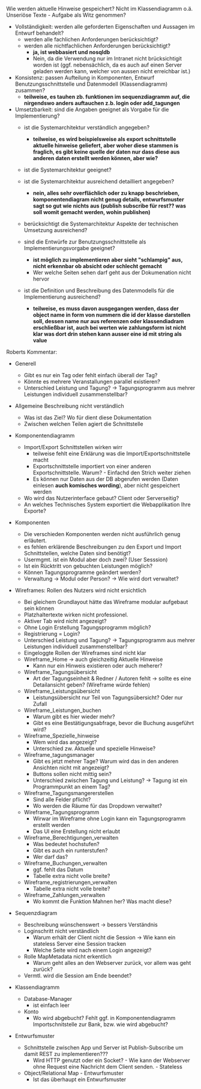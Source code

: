 Wie werden aktuelle Hinweise gespeichert? Nicht im Klassendiagramm o.ä.
Unseriöse Texte - Aufgabe als Witz genommen?

* Vollständigkeit: werden alle geforderten Eigenschaften und Aussagen im Entwurf behandelt?
    * werden alle fachlichen Anforderungen berücksichtigt?
    * werden alle nichtfachlichen Anforderungen berücksichtigt?
        * **ja, ist webbasiert und nosqldb**
        * Nein, da die Verwendung nur im Intranet nicht brücksichtigit worden ist (ggf. nebensächlich, da es auch auf einen Server geladen werden kann, welcher von aussen nicht erreichbar ist.)
* Konsistenz: passen Aufteilung in Komponenten, Entwurf Benutzungsschnittstelle und Datenmodell (Klassendiagramm)
zusammen?
    * **teilweise, es tauhen zb. funktionen im sequenzdiagramm auf, die nirgendswo anders auftauchen z.b. login oder add_tagungen**
* Umsetzbarkeit: sind die Angaben geeignet als Vorgabe für die Implementierung?
    * ist die Systemarchitektur verständlich angegeben?
        * **teilweise, es wird beispielsweise als export schnittstelle aktuelle hinweise geliefert, aber woher diese stammen is fraglich, es gibt keine quelle der daten nur dass diese aus anderen daten erstellt werden können, aber wie?**
    * ist die Systemarchitektur geeignet?
    
    * ist die Systemarchitektur ausreichend detailliert angegeben?
        * **nein, alles sehr overflächlich oder zu knapp beschrieben, komponentendiagram nicht genug details, entwurfsmuster sagt so gut wie nichts aus (publish subscribe für rest?? was soll womit gemacht werden, wohin publishen)**
    * berücksichtigt die Systemarchitektur Aspekte der technischen Umsetzung ausreichend?
    * sind die Entwürfe zur Benutzungsschnittstelle als Implementierungsvorgabe geeignet?
        * **ist möglich zu implementieren aber sieht "schlampig" aus, nicht erkennbar ob absicht oder schlecht gemacht**
        * Wer welche Seiten sehen darf geht aus der Dokumenation nicht hervor
    * ist die Definition und Beschreibung des Datenmodells für die Implementierung ausreichend?
        * **teilweise, es muss davon ausgegangen werden, dass der object name in form von nummern die id der klasse darstellen soll, dessen name nur aus referenzen oder klassendiadram erschließbar ist, auch bei werten wie zahlungsform ist nicht klar was dort drin stehen kann ausser eine id mit string als value**
        
        
Roberts Kommentar:
* Generell
    * Gibt es nur ein Tag oder fehlt einfach überall der Tag?
    * Könnte es mehrere Veranstallungen parallel existieren?
    * Unterschied Leistung und Tagung? -> Tagungsprogramm aus mehrer Leistungen individuell zusammenstellbar?
* Allgemeine Beschreibung nicht verständlich
    * Was ist das Ziel? Wo für dient diese Dokumentation
    * Zwischen welchen Teilen agiert die Schnittstelle
* Komponentendiagramm
    * Import/Export Schnittstellen wirken wirr
        * teilweise fehlt eine Erklärung was die Import/Exportschnittstelle macht
        * Exportschnittstelle importiert von einer anderen Exportschnittstelle. Warum? - Einfachd den Strich weiter ziehen
        * Es können nur Daten aus der DB abgerufen werden (Daten einlesen **auch komisches wording**), aber nicht gespeichert werden
    * Wo wird das Nutzerinterface gebaut? Client oder Serverseitig?
    * An welches Technisches System exportiert die Webapplikation Ihre Exporte?
* Komponenten
    * Die verschieden Komponenten werden nicht ausführlich genug erläutert.
    * es fehlen erklärende Beschreibungen zu den Export und Import Schnittstellen, welche Daten sind benötigt?
    * Usermgmt. ist ein Modul aber doch zwei? (User Sesssion)
    * Ist ein Rücktritt von gebuchten Leistungen möglich?
    * Können Tagungsprogramme geändert werden?
    * Verwaltung -> Modul oder Person? -> Wie wird dort verwaltet?
    
* Wireframes: Rollen des Nutzers wird nicht ersichtlich
    * Bei gleichem Grundlayout hätte das Wireframe modular aufgebaut sein können
    * Platzhaltertexte wirken nicht professionel.
    * Aktiver Tab wird nicht angezeigt?
    * Ohne Login Erstellung Tagungsprogramm möglich?
    * Registrierung = Login?
    * Unterschied Leistung und Tagung? -> Tagungsprogramm aus mehrer Leistungen individuell zusammenstellbar?
    * Eingeloggte Rollen der Wireframes sind nicht klar
    * Wireframe_Home -> auch gleichzeitig Aktuelle Hinweise
        * Kann nur ein Hinweis existieren oder auch meherer?
    * Wireframe_Tagungsübersicht
        * Art der Tagungseinheit & Redner / Autoren fehlt -> sollte es eine Detailansicht geben? (Wireframe würde fehlen)
    * Wireframe_Leistungsübersicht
        * Leistungsübersicht nur Teil von Tagungsübersicht? Oder nur Zufall
    * Wireframe_Leistungen_buchen
        * Warum gibt es hier wieder mehr?
        * Gibt es eine Bestätigungsabfrage, bevor die Buchung ausgeführt wird?
    * Wireframe_Spezielle_hinweise
        * Wem wird das angezeigt?
        * Unterschied zw. Aktuelle und spezielle Hinweise?
    * Wireframe_tagungsmanager
        * Gibt es jetzt mehrer Tage? Warum wird das in den anderen Ansichten nicht mit angezeigt?
        * Buttons sollen nicht mittig sein?
        * Unterschied zwischen Tagung und Leistung? -> Tagung ist ein Programmpunkt an einem Tag?
    * Wireframe_Tagungsmangererstellen
        * Sind alle Felder pflicht?
        * Wo werden die Räume für das Dropdown verwaltet?
    * Wireframe_Tagungsprogramm    
        * Wirwar im Wireframe ohne Login kann ein Tagungsprogramm erstellt werden
        * Das UI eine Erstellung nicht erlaubt
    * Wireframe_Berechtigungen_verwalten
        * Was bedeutet hochstufen?
        * Gibt es auch ein runterstufen?
        * Wer darf das?
    * Wireframe_Buchungen_verwalten
        * ggf. fehlt das Datum
        * Tabelle extra nicht volle breite?
    * Wireframe_registrierungen_verwalten
        * Tabelle extra nicht volle breite?
    * Wireframe_Zahlungen_verwalten
        * Wo kommt die Funktion Mahnen her? Was macht diese?
        
* Sequenzdiagram
    * Beschreibung wünschenswert -> bessers Verständnis
    * Loginschritt nicht verständlich
        * Warum erhält der Client nicht die Session -> Wie kann ein stateless Server eine Session tracken
        * Welche Seite wird nach einem Login angezeigt?
    * Rolle MapMetadata nicht erkentlich
        * Warum geht alles an den Webserver zurück, vor allem was geht zurück?
    * Vermtl. wird die Session am Ende beendet?  

* Klassendiagramm
    * Database-Manager
        * ist einfach leer
    * Konto
        * Wo wird abgebucht? Fehlt ggf. in Komponentendiagramm Importschnitstelle zur Bank, bzw. wie wird abgebucht?

* Entwurfsmuster
    * Schnittstelle zwischen App und Server ist Publish-Subscribe um damit REST zu implementieren???
        * Wird HTTP genutzt oder ein Socket? - Wie kann der Webserver ohne Request eine Nachricht dem Client senden. - Stateless
    * Object/Relational Map - Entwurfsmuster
        * Ist das überhaupt ein Entwurfsmuster
        
